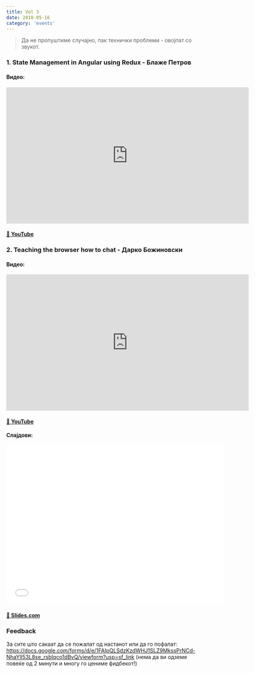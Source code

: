 ```yaml
---
title: Vol 3
date: 2018-05-16
category: 'events'
---
```


> Да не пропуштиме случајно, пак технички проблеми - овојпат со звукот.

### 1. State Management in Angular using Redux - **Блаже Петров**

#### Видео:

<div class="iframe-wrapper"><iframe src="https://www.youtube.com/embed/hHwfQrTxZ5s" width="640" height="360" frameborder="0" allowfullscreen></iframe></div>

#### [🔗 YouTube](https://www.youtube.com/embed/hHwfQrTxZ5s)

### 2. Teaching the browser how to chat - **Дарко Божиновски**

#### Видео:

<div class="iframe-wrapper"><iframe src="https://www.youtube.com/embed/tJLIzsR9QZI" width="640" height="360" frameborder="0" allowfullscreen></iframe></div>

#### [🔗 YouTube](https://www.youtube.com/embed/tJLIzsR9QZI)

#### Слајдови:

<div class="iframe-wrapper">
  <iframe src="//slides.com/darkobozhinovski/deck/embed" width="576" height="420" scrolling="no" frameborder="0" webkitallowfullscreen mozallowfullscreen allowfullscreen></iframe>
</div>

#### [🔗 Slides.com](http://slides.com/darkobozhinovski/deck)

### Feedback

За сите што сакаат да се пожалат од настанот или да го пофалат:
https://docs.google.com/forms/d/e/1FAIpQLSdzKzdWHJ1SLZ9MkssPrNCd-NhaYlI53L8se_rsblqco1dBvQ/viewform?usp=sf_link (нема да
ви одземе повеќе од 2 минути и многу го цениме фидбекот!)
